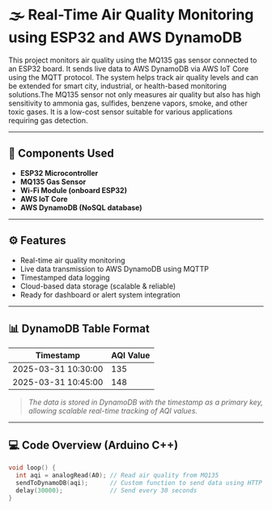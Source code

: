 # 🌫️ Real-Time Air Quality Monitoring using ESP32 and AWS DynamoDB

This project monitors air quality using the MQ135 gas sensor connected to an ESP32 board. It sends live data to AWS DynamoDB via AWS IoT Core using the MQTT protocol. The system helps track air quality levels and can be extended for smart city, industrial, or health-based monitoring solutions.The MQ135 sensor not only measures air quality but also has high sensitivity to ammonia gas, sulfides, benzene vapors, smoke, and other toxic gases. It is a low-cost sensor suitable for various applications requiring gas detection.


---

## 🔧 Components Used

- **ESP32 Microcontroller**
- **MQ135 Gas Sensor**
- **Wi-Fi Module (onboard ESP32)**
- **AWS IoT Core**
- **AWS DynamoDB (NoSQL database)**

---

## ⚙️ Features

- Real-time air quality monitoring
- Live data transmission to AWS DynamoDB using MQTTP
- Timestamped data logging
- Cloud-based data storage (scalable & reliable)
- Ready for dashboard or alert system integration

---

## 📊 DynamoDB Table Format

| Timestamp           | AQI Value |  
|---------------------|-----------|  
| 2025-03-31 10:30:00 | 135       |  
| 2025-03-31 10:45:00 | 148       |  

> *The data is stored in DynamoDB with the timestamp as a primary key, allowing scalable real-time tracking of AQI values.*

---

## 💻 Code Overview (Arduino C++)

```cpp
void loop() {
  int aqi = analogRead(A0); // Read air quality from MQ135
  sendToDynamoDB(aqi);      // Custom function to send data using HTTP
  delay(30000);             // Send every 30 seconds
}
